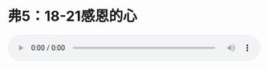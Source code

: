 # 弗5：18-21感恩的心

<audio style="width: 100%;" preload="false" controls controlslist="nodownload"><source src="//cdn.wechat.edu.pl/audio/mp3/old/12226.mp3" type="audio/mpeg">Your browser does not support the audio element.</audio>


